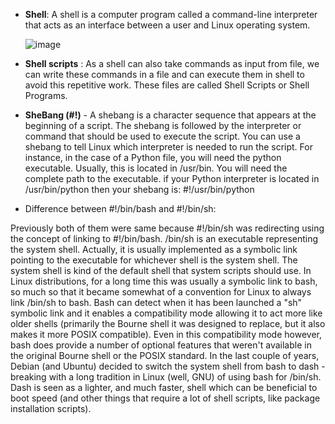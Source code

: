 * **Shell**: A shell is a computer program called a command-line interpreter that acts as an interface between a user and Linux operating system.

    ![image](https://github.com/user-attachments/assets/0ef57fa2-f115-4e6b-8f0e-7eccd9ba144a)



* **Shell scripts** : As a shell can also take commands as input from file, we can write these commands in a file and can execute them in shell to avoid this repetitive work. These files are called Shell Scripts or Shell Programs.
   
* **SheBang (#!)** - A shebang is a character sequence that appears at the beginning of a script. The shebang is followed by the interpreter or command that should be used to execute the script.
   You can use a shebang to tell Linux which interpreter is needed to run the script. For instance, in the case of a Python file, you will need the python executable. Usually, this is located in /usr/bin. You will need the complete path to the executable. if your Python interpreter is located in /usr/bin/python then your shebang is:  #!/usr/bin/python

* Difference between #!/bin/bash and #!/bin/sh:

Previously both of them were same because #!/bin/sh was redirecting using the concept of linking to #!/bin/bash. /bin/sh is an executable representing the system shell. Actually, it is usually implemented as a symbolic link pointing to the executable for whichever shell is the system shell. The system shell is kind of the default shell that system scripts should use. In Linux distributions, for a long time this was usually a symbolic link to bash, so much so that it became somewhat of a convention for Linux to always link /bin/sh to bash. Bash can detect when it has been launched a "sh" symbolic link and it enables a compatibility mode allowing it to act more like older shells (primarily the Bourne shell it was designed to replace, but it also makes it more POSIX compatible). Even in this compatibility mode however, bash does provide a number of optional features that weren't available in the original Bourne shell or the POSIX standard.
In the last couple of years, Debian (and Ubuntu) decided to switch the system shell from bash to dash - breaking with a long tradition in Linux (well, GNU) of using bash for /bin/sh. Dash is seen as a lighter, and much faster, shell which can be beneficial to boot speed (and other things that require a lot of shell scripts, like package installation scripts).
